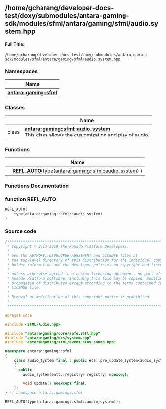 

## /home/gcharang/developer-docs-test/doxy/submodules/antara-gaming-sdk/modules/sfml/antara/gaming/sfml/audio.system.hpp

#### Full Title:
```
/home/gcharang/developer-docs-test/doxy/submodules/antara-gaming-sdk/modules/sfml/antara/gaming/sfml/audio.system.hpp
```







### Namespaces

| Name           |
| -------------- |
| **[antara::gaming::sfml](Namespaces/namespaceantara_1_1gaming_1_1sfml.md)**  |

### Classes

|                | Name           |
| -------------- | -------------- |
| class | **[antara::gaming::sfml::audio_system](Classes/classantara_1_1gaming_1_1sfml_1_1audio__system.md)** <br>This class allows the customization and play of audio.  |


### Functions

|                | Name           |
| -------------- | -------------- |
|  | **[REFL_AUTO](Files/audio_8system_8hpp.md#function-refl_auto)**(type([antara::gaming::sfml::audio_system](Classes/classantara_1_1gaming_1_1sfml_1_1audio__system.md)) )  |








### Functions Documentation

### function REFL_AUTO

```cpp
REFL_AUTO(
    type(antara::gaming::sfml::audio_system) 
)
```

































### Source code

```cpp
/******************************************************************************
 * Copyright © 2013-2019 The Komodo Platform Developers.                      *
 *                                                                            *
 * See the AUTHORS, DEVELOPER-AGREEMENT and LICENSE files at                  *
 * the top-level directory of this distribution for the individual copyright  *
 * holder information and the developer policies on copyright and licensing.  *
 *                                                                            *
 * Unless otherwise agreed in a custom licensing agreement, no part of the    *
 * Komodo Platform software, including this file may be copied, modified,     *
 * propagated or distributed except according to the terms contained in the   *
 * LICENSE file                                                               *
 *                                                                            *
 * Removal or modification of this copyright notice is prohibited.            *
 *                                                                            *
 ******************************************************************************/

#pragma once

#include <SFML/Audio.hpp>

#include "antara/gaming/core/safe.refl.hpp"
#include "antara/gaming/ecs/system.hpp"
#include "antara/gaming/sfml/event.play.sound.hpp"

namespace antara::gaming::sfml
{
    class audio_system final : public ecs::pre_update_system<audio_system>
    {
      public:
        audio_system(entt::registry& registry) noexcept;

        void update() noexcept final;
    };
} // namespace antara::gaming::sfml

REFL_AUTO(type(antara::gaming::sfml::audio_system));
```





